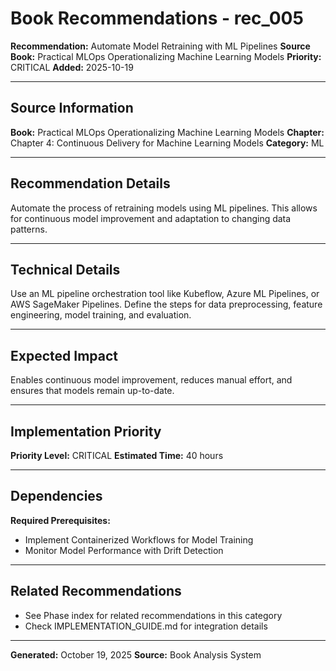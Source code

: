 # Book Recommendations - rec_005

**Recommendation:** Automate Model Retraining with ML Pipelines
**Source Book:** Practical MLOps  Operationalizing Machine Learning Models
**Priority:** CRITICAL
**Added:** 2025-10-19

---

## Source Information

**Book:** Practical MLOps  Operationalizing Machine Learning Models
**Chapter:** Chapter 4: Continuous Delivery for Machine Learning Models
**Category:** ML

---

## Recommendation Details

Automate the process of retraining models using ML pipelines. This allows for continuous model improvement and adaptation to changing data patterns.

---

## Technical Details

Use an ML pipeline orchestration tool like Kubeflow, Azure ML Pipelines, or AWS SageMaker Pipelines. Define the steps for data preprocessing, feature engineering, model training, and evaluation.

---

## Expected Impact

Enables continuous model improvement, reduces manual effort, and ensures that models remain up-to-date.

---

## Implementation Priority

**Priority Level:** CRITICAL
**Estimated Time:** 40 hours

---

## Dependencies

**Required Prerequisites:**

- Implement Containerized Workflows for Model Training
- Monitor Model Performance with Drift Detection


---

## Related Recommendations

- See Phase index for related recommendations in this category
- Check IMPLEMENTATION_GUIDE.md for integration details

---

**Generated:** October 19, 2025
**Source:** Book Analysis System
